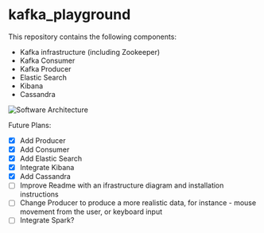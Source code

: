 # kafka_playground
This repository contains the following components:

- Kafka infrastructure (including Zookeeper)
- Kafka Consumer
- Kafka Producer
- Elastic Search 
- Kibana
- Cassandra

![Software Architecture](https://github.com/skatz1990/kafka_playground/blob/master/src/main/resources/Diagram.png?raw=true)

Future Plans:
- [x] Add Producer
- [x] Add Consumer
- [x] Add Elastic Search
- [x] Integrate Kibana
- [x] Add Cassandra
- [ ] Improve Readme with an ifrastructure diagram and installation instructions
- [ ] Change Producer to produce a more realistic data, for instance - mouse movement from the user, or keyboard input
- [ ] Integrate Spark?
